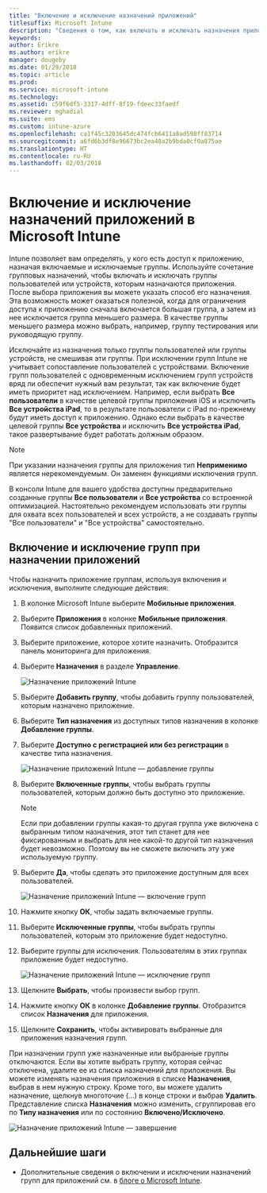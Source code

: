```yaml
---
title: "Включение и исключение назначений приложений"
titlesuffix: Microsoft Intune
description: "Сведения о том, как включать и исключать назначения приложений в Intune."
keywords: 
author: Erikre
ms.author: erikre
manager: dougeby
ms.date: 01/29/2018
ms.topic: article
ms.prod: 
ms.service: microsoft-intune
ms.technology: 
ms.assetid: c59f6df5-3317-4dff-8f19-fdeec33faedf
ms.reviewer: mghadial
ms.suite: ems
ms.custom: intune-azure
ms.openlocfilehash: ca1f45c3203645dc474fcb6411a8ad598ff83714
ms.sourcegitcommit: a6fd6b3df8e96673bc2ea48a2b9bda0cf0a875ae
ms.translationtype: HT
ms.contentlocale: ru-RU
ms.lasthandoff: 02/03/2018
---
```

# <a name="include-and-exclude-app-assignments-in-microsoft-intune"></a>Включение и исключение назначений приложений в Microsoft Intune

Intune позволяет вам определять, у кого есть доступ к приложению, назначая включаемые и исключаемые группы. Используйте сочетание групповых назначений, чтобы включать и исключать группы пользователей или устройств, которым назначаются приложения. После выбора приложения вы можете указать способ его назначения. Эта возможность может оказаться полезной, когда для ограничения доступа к приложению сначала включается большая группа, а затем из нее исключается группа меньшего размера. В качестве группы меньшего размера можно выбрать, например, группу тестирования или руководящую группу. 

Исключайте из назначения только группы пользователей или группы устройств, не смешивая эти группы. При исключении групп Intune не учитывает сопоставление пользователей с устройствами. Включение групп пользователей с одновременным исключением групп устройств вряд ли обеспечит нужный вам результат, так как включение будет иметь приоритет над исключением. Например, если выбрать **Все пользователи** в качестве целевой группы приложения iOS и исключить **Все устройства iPad**, то в результате пользователи с iPad по-прежнему будут иметь доступ к приложению. Однако если выбрать в качестве целевой группы **Все устройства** и исключить **Все устройства iPad**, такое развертывание будет работать должным образом.  

>[!NOTE]
>При указании назначения группы для приложения тип **Неприменимо** является нерекомендуемым. Он заменен функциями исключения групп. 
>
>В консоли Intune для вашего удобства доступны предварительно созданные группы **Все пользователи** и **Все устройства** со встроенной оптимизацией. Настоятельно рекомендуем использовать эти группы для охвата всех пользователей и всех устройств, а не создавать группы "Все пользователи" и "Все устройства" самостоятельно.  

## <a name="including-and-excluding-groups-when-assigning-apps"></a>Включение и исключение групп при назначении приложений 
Чтобы назначить приложение группам, используя включения и исключения, выполните следующие действия:
1. В колонке Microsoft Intune выберите **Мобильные приложения**.
2. Выберите **Приложения** в колонке **Мобильные приложения**. Появится список добавленных приложений.
3. Выберите приложение, которое хотите назначить. Отобразится панель мониторинга для приложения. 
4. Выберите **Назначения** в разделе **Управление**. 

    ![Назначение приложений Intune](./media/apps-inc-exl-01.png)
5. Выберите **Добавить группу**, чтобы добавить группу пользователей, которым назначено приложение. 
6. Выберите **Тип назначения** из доступных типов назначения в колонке **Добавление группы**.
7. Выберите **Доступно с регистрацией или без регистрации** в качестве типа назначения.

    ![Назначение приложений Intune — добавление группы](./media/apps-inc-exl-02.png)
8. Выберите **Включенные группы**, чтобы выбрать группы пользователей, которым должно быть доступно это приложение.

    >[!NOTE]
    >Если при добавлении группы какая-то другая группа уже включена с выбранным типом назначения, этот тип станет для нее фиксированным и выбрать для нее какой-то другой тип назначения будет невозможно. Поэтому вы не сможете включить эту уже используемую группу.

9. Выберите **Да**, чтобы сделать это приложение доступным для всех пользователей.

    ![Назначение приложений Intune — включение групп](./media/apps-inc-exl-03.png)
10. Нажмите кнопку **ОК**, чтобы задать включаемые группы.
11. Выберите **Исключенные группы**, чтобы выбрать группы пользователей, которым это приложение будет недоступно. 
12. Выберите группы для исключения. Пользователям в этих группах приложение будет недоступно.

    ![Назначение приложений Intune — исключение групп](./media/apps-inc-exl-04.png)
13. Щелкните **Выбрать**, чтобы произвести выбор групп.
14. Нажмите кнопку **ОК** в колонке **Добавление группы**. Отобразится список **Назначения** для приложения.
15. Щелкните **Сохранить**, чтобы активировать выбранные для приложения назначения групп.

При назначении групп уже назначенные или выбранные группы отключаются. Если вы хотите выбрать группу, которая сейчас отключена, удалите ее из списка назначений для приложения. Вы можете изменять назначения приложения в списке **Назначения**, выбрав в нем нужную строку. Кроме того, вы можете удалить назначение, щелкнув многоточие (…) в конце строки и выбрав **Удалить**. Представление списка **Назначения** можно изменить, сгруппировав его по **Типу назначения** или по состоянию **Включено/Исключено**.

![Назначение приложений Intune — завершение](./media/apps-inc-exl-05.png)

## <a name="next-steps"></a>Дальнейшие шаги

* Дополнительные сведения о включении и исключении назначений групп для приложений см. в [блоге о Microsoft Intune](https://aka.ms/new_app_assignment_process).
